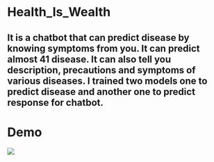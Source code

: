 # Health_Is_Wealth

<h2>It is a chatbot that can predict disease by knowing symptoms from you. It can predict almost 41 disease. It can also tell you description, precautions and symptoms of various diseases. I trained two models one to predict disease and another one to predict response for chatbot.</h2>

# Demo
<img src="Demo/demo.gif"></img>
